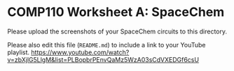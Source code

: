 # COMP110 Worksheet A: SpaceChem

Please upload the screenshots of your SpaceChem circuits to this directory.

Please also edit this file (`README.md`) to include a link to your YouTube playlist.
https://www.youtube.com/watch?v=zbXjlG5LlgM&list=PLBopbrPEnvQaMz5WzA03sCdVXEDGf6csU
